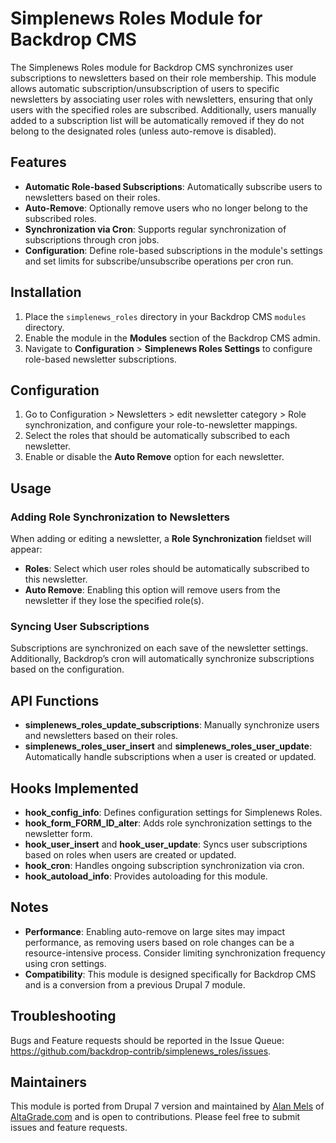 # Simplenews Roles Module for Backdrop CMS

The Simplenews Roles module for Backdrop CMS synchronizes user subscriptions to newsletters based on their role membership. This module allows automatic subscription/unsubscription of users to specific newsletters by associating user roles with newsletters, ensuring that only users with the specified roles are subscribed. Additionally, users manually added to a subscription list will be automatically removed if they do not belong to the designated roles (unless auto-remove is disabled).

## Features

- **Automatic Role-based Subscriptions**: Automatically subscribe users to newsletters based on their roles.
- **Auto-Remove**: Optionally remove users who no longer belong to the subscribed roles.
- **Synchronization via Cron**: Supports regular synchronization of subscriptions through cron jobs.
- **Configuration**: Define role-based subscriptions in the module's settings and set limits for subscribe/unsubscribe operations per cron run.

## Installation

1. Place the `simplenews_roles` directory in your Backdrop CMS `modules` directory.
2. Enable the module in the **Modules** section of the Backdrop CMS admin.
3. Navigate to **Configuration** > **Simplenews Roles Settings** to configure role-based newsletter subscriptions.

## Configuration

1. Go to Configuration > Newsletters > edit newsletter category > Role synchronization, and configure your role-to-newsletter mappings.
2. Select the roles that should be automatically subscribed to each newsletter.
3. Enable or disable the **Auto Remove** option for each newsletter.

## Usage

### Adding Role Synchronization to Newsletters

When adding or editing a newsletter, a **Role Synchronization** fieldset will appear:
- **Roles**: Select which user roles should be automatically subscribed to this newsletter.
- **Auto Remove**: Enabling this option will remove users from the newsletter if they lose the specified role(s).

### Syncing User Subscriptions

Subscriptions are synchronized on each save of the newsletter settings. Additionally, Backdrop’s cron will automatically synchronize subscriptions based on the configuration.

## API Functions

- **simplenews_roles_update_subscriptions**: Manually synchronize users and newsletters based on their roles.
- **simplenews_roles_user_insert** and **simplenews_roles_user_update**: Automatically handle subscriptions when a user is created or updated.

## Hooks Implemented

- **hook_config_info**: Defines configuration settings for Simplenews Roles.
- **hook_form_FORM_ID_alter**: Adds role synchronization settings to the newsletter form.
- **hook_user_insert** and **hook_user_update**: Syncs user subscriptions based on roles when users are created or updated.
- **hook_cron**: Handles ongoing subscription synchronization via cron.
- **hook_autoload_info**: Provides autoloading for this module.

## Notes

- **Performance**: Enabling auto-remove on large sites may impact performance, as removing users based on role changes can be a resource-intensive process. Consider limiting synchronization frequency using cron settings.
- **Compatibility**: This module is designed specifically for Backdrop CMS and is a conversion from a previous Drupal 7 module.

## Troubleshooting

Bugs and Feature requests should be reported in the Issue Queue:
https://github.com/backdrop-contrib/simplenews_roles/issues.

## Maintainers

This module is ported from Drupal 7 version and maintained by [Alan Mels](https://github.com/alanmels) of [AltaGrade.com](https://www.altagrade.com) and is open to contributions. Please feel free to submit issues and feature requests.
